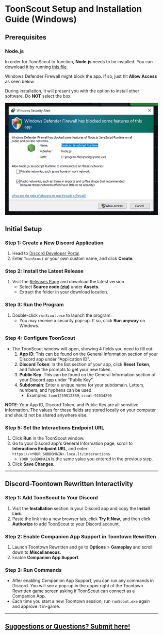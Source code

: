 # ToonScout Setup and Installation Guide (Windows)

## Prerequisites

### Node.js

In order for ToonScout to function, **Node.js** needs to be installed. You can download it by running
[this file](https://nodejs.org/dist/v20.17.0/node-v20.17.0-x64.msi).

Windows Defender Firewall might block the app. If so, just hit **Allow Access** as seen below.

During installation, it will present you with the option to install other software. Do **NOT** select the box.

![Windows Defender Firewall Alert](/assets/firewall.png)

## Initial Setup

### Step 1: Create a New Discord Application

1. Head to [Discord Developer Portal](https://discord.com/developers/applications?new_application=true).
2. Enter `ToonScout` or your own custom name, and click **Create**.

### Step 2: Install the Latest Release

1. Visit the [Releases Page](https://github.com/erin-miller/toonScout/releases) and download the latest version.
   - Select **Source code (zip)** under **Assets**.
   - Extract the folder in your download location.

### Step 3: Run the Program

1. Double-click `runScout.exe` to launch the program.
   - You may receive a security pop-up. If so, click **Run anyway** on Windows.

### Step 4: Configure ToonScout

- The ToonScout window will open, showing 4 fields you need to fill out:
  1. **App ID**: This can be found on the General Information section of your Discord app under "Application ID".
  2. **Discord Token**: In the Bot section of your app, click **Reset Token**, and follow the prompts to get your new token.
  3. **Public Key**: This can be found on the General Information section of your Discord app under "Public Key".
  4. **Subdomain**: Enter a unique name for your subdomain. Letters, numbers, and hyphens can be used.
     - Examples: `toon1239812389`, `scout-92834290`

**NOTE**: Your App ID, Discord Token, and Public Key are all sensitive information. The values for these fields are stored locally on your computer and should not be shared anywhere else.

### Step 5: Set the Interactions Endpoint URL

1. Click **Run** in the ToonScout window.
2. Go to your Discord app's General Information page, scroll to **Interactions Endpoint URL**, and enter:  
   `https://<YOUR_SUBDOMAIN>.loca.lt/interactions`
   - `YOUR_SUBDOMAIN` is the same value you entered in the previous step.
3. Click **Save Changes**.

---

## Discord-Toontown Rewritten Interactivity

### Step 1: Add ToonScout to Your Discord

1. Visit the **Installation** section in your Discord app and copy the **Install Link**.
2. Paste the link into a new browser tab, click **Try It Now**, and then click **Authorize** to add ToonScout to your Discord account.

### Step 2: Enable Companion App Support in Toontown Rewritten

1. Launch Toontown Rewritten and go to **Options** > **Gameplay** and scroll down to **Miscellaneous**.
2. Enable **Companion App Support**.

### Step 3: Run Commands

- After enabling Companion App Support, you can run any commands in Discord. You will see a pop-up in the upper right of the Toontown Rewritten game screen asking if ToonScout can connect as a Companion App.
- Each time you start a new Toontown session, run `runScout.exe` again and approve it in-game.

---

## [Suggestions or Questions? Submit here!](https://github.com/erin-miller/ToonAPI-Calculator/issues)
